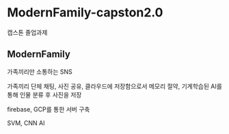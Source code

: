 # ModernFamily-capston2.0 
  캡스톤 졸업과제
  
  ## ModernFamily
  
  가족끼리만 소통하는 SNS
  
  가족끼리 단체 채팅, 사진 공유, 클라우드에 저장함으로서 메모리 절약, 기계학습된 AI를 통해 인물 분류 후 사진을 저장
  
  firebase, GCP를 통한 서버 구축
  
  SVM, CNN AI

